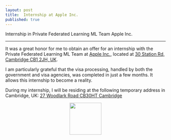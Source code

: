 ```yaml
---
layout: post
title:  Internship at Apple Inc.
published: true
---
```


Internship in Private Federated Learning ML Team Apple Inc.

---

It was a great honor for me to obtain an offer for an internship with the Private Federated Learning ML Team at [Apple Inc.](https://www.apple.com/), located at [30 Station Rd, Cambridge CB1 2JH, UK](https://maps.app.goo.gl/GGFGBMyPrHGAAp9H8).

I am particularly grateful that the visa processing, handled by both the government and visa agencies, was completed in just a few months. It allows this internship to become a reality.

During my internship, I will be residing at the following temporary address in Cambridge, UK: [27 Woodlark Road CB30HT Cambridge](https://maps.app.goo.gl/1NWYf4jQsvKp1fcz9)

<div style="text-align:center">
  <img height="100px" src="https://burlachenkok.github.io/materials/Apple_logo_black.svg"/>
</div>
